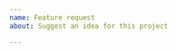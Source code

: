 ```yaml
---
name: Feature request
about: Suggest an idea for this project

---
```


<!--
Please search existing issues to avoid creating duplicates.

Describe the feature you'd like. 

Thank you!
-->
